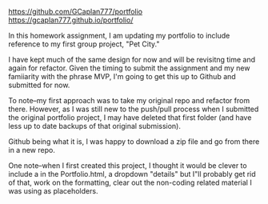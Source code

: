 https://github.com/GCaplan777/portfolio
https://gcaplan777.github.io/portfolio/

In this homework assignment, I am updating my portfolio to include reference to my first group project, "Pet City."

I have kept much of the same design for now and will be revisitng time and again for refactor. Given the timing to submit the assignment and my new famiiarity with the phrase MVP, I'm going to get this up to Github and submitted for now. 

To note–my first approach was to take my original repo and refactor from there. However, as I was still new to the push/pull process when I submitted the original portfolio project, I may have deleted that first folder (and have less up to date backups of that original submission).

Github being what it is, I was happy to download a zip file and go from there in a new repo.

One note–when I first created this project, I thought it would be clever to include a in the Portfolio.html, a dropdown "details" but I"ll probably get rid of that, work on the formatting, clear out the non-coding related material I was using as placeholders.
